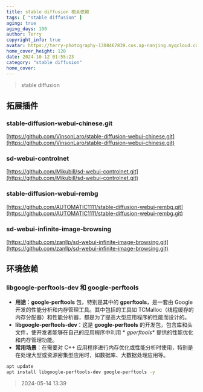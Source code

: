 ```yaml
---
title: stable diffusion 相关依赖
tags: [ "stable diffusion" ]
aging: true
aging_days: 100
author: Terry
copyright_info: true
avatar: https://terry-photography-1308467839.cos.ap-nanjing.myqcloud.com/icon/logo.svg
home_cover_height: 120
date: 2024-10-12 01:55:23
category: "stable diffusion"
home_cover:
---
```


> stable diffusion

## 拓展插件

### stable-diffusion-webui-chinese.git

[https://github.com/VinsonLaro/stable-diffusion-webui-chinese.git](https://github.com/VinsonLaro/stable-diffusion-webui-chinese.git)

### sd-webui-controlnet

[https://github.com/Mikubill/sd-webui-controlnet.git](https://github.com/Mikubill/sd-webui-controlnet.git)

### stable-diffusion-webui-rembg

[https://github.com/AUTOMATIC1111/stable-diffusion-webui-rembg.git](https://github.com/AUTOMATIC1111/stable-diffusion-webui-rembg.git)

### sd-webui-infinite-image-browsing

[https://github.com/zanllp/sd-webui-infinite-image-browsing.git](https://github.com/zanllp/sd-webui-infinite-image-browsing.git)

## 环境依赖

### libgoogle-perftools-dev 和 google-perftools

- **用途**：**google-perftools** 包，特别是其中的 **gperftools**，是一套由 Google 开发的性能分析和内存管理工具。其中包括的工具如
  TCMalloc（线程缓存的内存分配器）和性能分析器，都是为了提高大型应用程序的性能而设计的。
- **libgoogle-perftools-dev**：这是 **google-perftools** 的开发包，包含库和头文件，使开发者能够在自己的应用程序中利用 *
  *gperftools** 提供的性能优化和内存管理功能。
- **常用场景**：在需要对 C++ 应用程序进行内存优化或性能分析时使用，特别是在处理大型或资源密集型应用时，如数据库、大数据处理应用等。

```bash
apt update
apt install libgoogle-perftools-dev google-perftools -y
```

> 2024-05-14 13:39